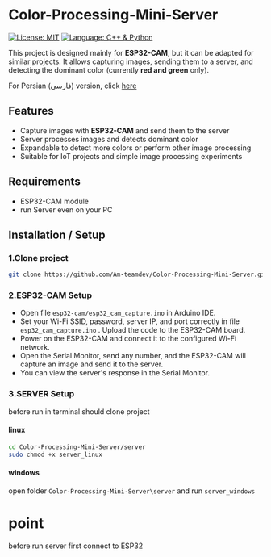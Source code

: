 # Color-Processing-Mini-Server

[![License: MIT](https://img.shields.io/badge/License-MIT-yellow.svg)](LICENSE)
[![Language: C++ & Python](https://img.shields.io/badge/Language-C++%20%26%20Python-blue)](https://github.com/)

This project is designed mainly for **ESP32-CAM**, but it can be adapted for similar projects. It allows capturing images, sending them to a server, and detecting the dominant color (currently **red and green** only).

For Persian (فارسی) version, click [here](README-fa.md)

## Features

- Capture images with **ESP32-CAM** and send them to the server
- Server processes images and detects dominant color
- Expandable to detect more colors or perform other image processing
- Suitable for IoT projects and simple image processing experiments

## Requirements

- ESP32-CAM module
- run Server even on your PC

## Installation / Setup

### 1.Clone project

```bash
git clone https://github.com/Am-teamdev/Color-Processing-Mini-Server.git
```

### 2.ESP32-CAM Setup

- Open file `esp32-cam/esp32_cam_capture.ino` in Arduino IDE.  
- Set your Wi-Fi SSID, password, server IP, and port correctly in file `esp32_cam_capture.ino` .   Upload the code to the ESP32-CAM board.  
- Power on the ESP32-CAM and connect it to the configured Wi-Fi network.   
- Open the Serial Monitor, send any number, and the ESP32-CAM will capture an image and send it to the server.   
- You can view the server's response in the Serial Monitor.

### 3.SERVER Setup
before run in terminal should clone project
#### linux
```bash
cd Color-Processing-Mini-Server/server
sudo chmod +x server_linux
```
#### windows
open folder `Color-Processing-Mini-Server\server` and run `server_windows`

# point
before run server first connect to ESP32
